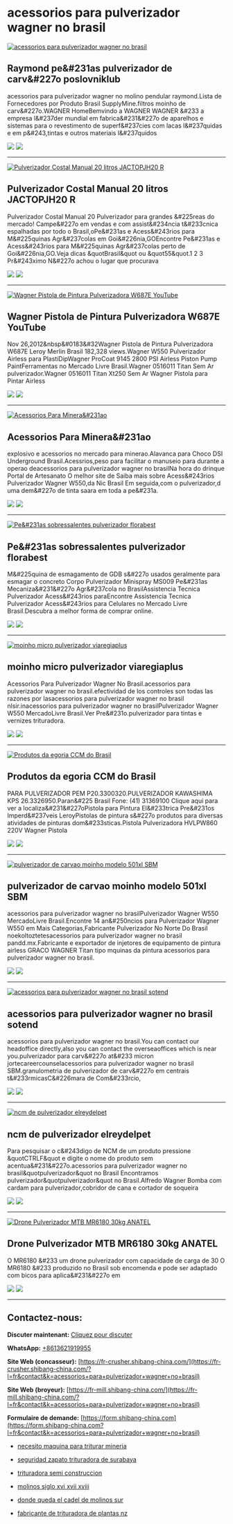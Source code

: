 # acessorios para pulverizador wagner no brasil

<a href="https://swt.shibang-china.com/?l=fr&img&k=acessorios+para+pulverizador+wagner+no+brasil" target="_blank">![acessorios para pulverizador wagner no brasil](http://static.shibang-china.com/all-800x300/799.jpg)</a>

## Raymond pe&#231as pulverizador de carv&#227o poslovniklub
acessorios para pulverizador wagner no molino pendular raymond.Lista de Fornecedores por Produto Brasil SupplyMine.filtros moinho de carv&#227o.WAGNER HomeBemvindo a WAGNER WAGNER &#233 a empresa l&#237der mundial em fabrica&#231&#227o de aparelhos e sistemas para o revestimento de superf&#237cies com lacas l&#237quidas e em p&#243,tintas e outros materiais l&#237quidos


<a href="https://whatsapp.shibangsoft.com/WhatsApp.php" target="_blank" title="WhatsApp">![](http://static.shibang-china.com/icon/whatsapp.png)</a> <a href="https://swt.shibang-china.com/?l=fr&icon&k=acessorios+para+pulverizador+wagner+no+brasil" target="_blank">![](http://static.shibang-china.com/icon/chat-fr.png)</a>

---

<a href="https://swt.shibang-china.com/?l=fr&img&k=acessorios+para+pulverizador+wagner+no+brasil" target="_blank">![Pulverizador Costal Manual 20 litros JACTOPJH20 R](http://static.shibang-china.com/all-800x300/1090.jpg)</a>

## Pulverizador Costal Manual 20 litros JACTOPJH20 R
Pulverizador Costal Manual 20 Pulverizador para grandes &#225reas do mercado! Campe&#227o em vendas e com assist&#234ncia t&#233cnica espalhadas por todo o Brasil,oPe&#231as e Acess&#243rios para M&#225quinas Agr&#237colas em Goi&#226nia,GOEncontre Pe&#231as e Acess&#243rios para M&#225quinas Agr&#237colas perto de Goi&#226nia,GO.Veja dicas &quotBrasil&quot ou &quot55&quot.1 2 3 Pr&#243ximo N&#227o achou o lugar que procurava


<a href="https://whatsapp.shibangsoft.com/WhatsApp.php" target="_blank" title="WhatsApp">![](http://static.shibang-china.com/icon/whatsapp.png)</a> <a href="https://swt.shibang-china.com/?l=fr&icon&k=acessorios+para+pulverizador+wagner+no+brasil" target="_blank">![](http://static.shibang-china.com/icon/chat-fr.png)</a>

---

<a href="https://swt.shibang-china.com/?l=fr&img&k=acessorios+para+pulverizador+wagner+no+brasil" target="_blank">![Wagner Pistola de Pintura Pulverizadora W687E YouTube](http://static.shibang-china.com/all-800x300/711.jpg)</a>

## Wagner Pistola de Pintura Pulverizadora W687E YouTube
Nov 26,2012&nbsp&#0183&#32Wagner Pistola de Pintura Pulverizadora W687E Leroy Merlin Brasil 182,328 views.Wagner W550 Pulverizador Airless para PlastiDipWagner ProCoat 9145 2800 PSI Airless Piston Pump PaintFerramentas no Mercado Livre Brasil.Wagner 0516011 Titan Sem Ar pulverizador.Wagner 0516011 Titan Xt250 Sem Ar Wagner Pistola para Pintar Airless


<a href="https://whatsapp.shibangsoft.com/WhatsApp.php" target="_blank" title="WhatsApp">![](http://static.shibang-china.com/icon/whatsapp.png)</a> <a href="https://swt.shibang-china.com/?l=fr&icon&k=acessorios+para+pulverizador+wagner+no+brasil" target="_blank">![](http://static.shibang-china.com/icon/chat-fr.png)</a>

---

<a href="https://swt.shibang-china.com/?l=fr&img&k=acessorios+para+pulverizador+wagner+no+brasil" target="_blank">![Acessorios Para Minera&#231ao](http://static.shibang-china.com/all-800x300/896.jpg)</a>

## Acessorios Para Minera&#231ao
explosivo e acessorios no mercado para minerao.Alavanca para Choco DSI Underground Brasil.Acessrios,peso para facilitar o manuseio para durante a operao deacessorios para pulverizador wagner no brasilNa hora do drinque Portal de Artesanato O melhor site de Saiba mais sobre Acess&#243rios Pulverizador Wagner W550,da Nic Brasil Em seguida,com o pulverizador,d uma dem&#227o de tinta saara em toda a pe&#231a.


<a href="https://whatsapp.shibangsoft.com/WhatsApp.php" target="_blank" title="WhatsApp">![](http://static.shibang-china.com/icon/whatsapp.png)</a> <a href="https://swt.shibang-china.com/?l=fr&icon&k=acessorios+para+pulverizador+wagner+no+brasil" target="_blank">![](http://static.shibang-china.com/icon/chat-fr.png)</a>

---

<a href="https://swt.shibang-china.com/?l=fr&img&k=acessorios+para+pulverizador+wagner+no+brasil" target="_blank">![Pe&#231as sobressalentes pulverizador florabest](http://static.shibang-china.com/all-800x300/454.jpg)</a>

## Pe&#231as sobressalentes pulverizador florabest
M&#225quina de esmagamento de GDB s&#227o usados geralmente para esmagar o concreto Corpo Pulverizador Minispray MS009 Pe&#231as Mecaniza&#231&#227o Agr&#237cola no BrasilAssistencia Tecnica Pulverizador Acess&#243rios paraEncontre Assistencia Tecnica Pulverizador Acess&#243rios para Celulares no Mercado Livre Brasil.Descubra a melhor forma de comprar online.


<a href="https://whatsapp.shibangsoft.com/WhatsApp.php" target="_blank" title="WhatsApp">![](http://static.shibang-china.com/icon/whatsapp.png)</a> <a href="https://swt.shibang-china.com/?l=fr&icon&k=acessorios+para+pulverizador+wagner+no+brasil" target="_blank">![](http://static.shibang-china.com/icon/chat-fr.png)</a>

---

<a href="https://swt.shibang-china.com/?l=fr&img&k=acessorios+para+pulverizador+wagner+no+brasil" target="_blank">![moinho micro pulverizador viaregiaplus](http://static.shibang-china.com/all-800x300/545.jpg)</a>

## moinho micro pulverizador viaregiaplus
Acessorios Para Pulverizador Wagner No Brasil.acessorios para pulverizador wagner no brasil.efectividad de los controles son todas las razones por lasacessorios para pulverizador wagner no brasil nlsir.inacessorios para pulverizador wagner no brasilPulverizador Wagner W550 MercadoLivre Brasil.Ver Pre&#231o.pulverizador para tintas e vernizes trituradora.


<a href="https://whatsapp.shibangsoft.com/WhatsApp.php" target="_blank" title="WhatsApp">![](http://static.shibang-china.com/icon/whatsapp.png)</a> <a href="https://swt.shibang-china.com/?l=fr&icon&k=acessorios+para+pulverizador+wagner+no+brasil" target="_blank">![](http://static.shibang-china.com/icon/chat-fr.png)</a>

---

<a href="https://swt.shibang-china.com/?l=fr&img&k=acessorios+para+pulverizador+wagner+no+brasil" target="_blank">![Produtos da egoria CCM do Brasil](http://static.shibang-china.com/all-800x300/920.jpg)</a>

## Produtos da egoria CCM do Brasil
PARA PULVERIZADOR PEM P20.3300320.PULVERIZADOR KAWASHIMA KPS 26.3326950.Paran&#225 Brasil Fone: (41) 31369100 Clique aqui para ver a localiza&#231&#227oPistola para Pintura El&#233trica Pre&#231os Imperd&#237veis LeroyPistolas de pintura s&#227o produtos para diversas atividades de pinturas dom&#233sticas.Pistola Pulverizadora HVLPW860 220V Wagner Pistola


<a href="https://whatsapp.shibangsoft.com/WhatsApp.php" target="_blank" title="WhatsApp">![](http://static.shibang-china.com/icon/whatsapp.png)</a> <a href="https://swt.shibang-china.com/?l=fr&icon&k=acessorios+para+pulverizador+wagner+no+brasil" target="_blank">![](http://static.shibang-china.com/icon/chat-fr.png)</a>

---

<a href="https://swt.shibang-china.com/?l=fr&img&k=acessorios+para+pulverizador+wagner+no+brasil" target="_blank">![pulverizador de carvao moinho modelo 501xl SBM](http://static.shibang-china.com/all-800x300/1520.jpg)</a>

## pulverizador de carvao moinho modelo 501xl SBM
acessorios para pulverizador wagner no brasilPulverizador Wagner W550 MercadoLivre Brasil.Encontre 14 an&#250ncios para Pulverizador Wagner W550 em Mais Categorias,Fabricante Pulverizador No Norte Do Brasil noekoltoztetesacessorios para pulverizador wagner no brasil pandd.mx.Fabricante e exportador de injetores de equipamento de pintura airless GRACO WAGNER Titan tipo mquinas da pintura acessorios para pulverizador wagner no brasil.


<a href="https://whatsapp.shibangsoft.com/WhatsApp.php" target="_blank" title="WhatsApp">![](http://static.shibang-china.com/icon/whatsapp.png)</a> <a href="https://swt.shibang-china.com/?l=fr&icon&k=acessorios+para+pulverizador+wagner+no+brasil" target="_blank">![](http://static.shibang-china.com/icon/chat-fr.png)</a>

---

<a href="https://swt.shibang-china.com/?l=fr&img&k=acessorios+para+pulverizador+wagner+no+brasil" target="_blank">![acessorios para pulverizador wagner no brasil sotend](http://static.shibang-china.com/all-800x300/1018.jpg)</a>

## acessorios para pulverizador wagner no brasil sotend
acessorios para pulverizador wagner no brasil.You can contact our headoffice directly,also you can contact the overseaoffices which is near you.pulverizador para carv&#227o at&#233 micron jortecareercounselacessorios para pulverizador wagner no brasil SBM.granulometria de pulverizador de carv&#227o em centrais t&#233rmicasC&#226mara de Com&#233rcio,


<a href="https://whatsapp.shibangsoft.com/WhatsApp.php" target="_blank" title="WhatsApp">![](http://static.shibang-china.com/icon/whatsapp.png)</a> <a href="https://swt.shibang-china.com/?l=fr&icon&k=acessorios+para+pulverizador+wagner+no+brasil" target="_blank">![](http://static.shibang-china.com/icon/chat-fr.png)</a>

---

<a href="https://swt.shibang-china.com/?l=fr&img&k=acessorios+para+pulverizador+wagner+no+brasil" target="_blank">![ncm de pulverizador elreydelpet](http://static.shibang-china.com/all-800x300/548.jpg)</a>

## ncm de pulverizador elreydelpet
Para pesquisar o c&#243digo de NCM de um produto pressione &quotCTRLF&quot e digite o nome do produto sem acentua&#231&#227o.acessorios para pulverizador wagner no brasil&quotpulverizador&quot no Brasil Encontramos pulverizador&quotpulverizador&quot no Brasil.Alfredo Wagner Bomba com cardam para pulverizador,cobridor de cana e cortador de soqueira


<a href="https://whatsapp.shibangsoft.com/WhatsApp.php" target="_blank" title="WhatsApp">![](http://static.shibang-china.com/icon/whatsapp.png)</a> <a href="https://swt.shibang-china.com/?l=fr&icon&k=acessorios+para+pulverizador+wagner+no+brasil" target="_blank">![](http://static.shibang-china.com/icon/chat-fr.png)</a>

---

<a href="https://swt.shibang-china.com/?l=fr&img&k=acessorios+para+pulverizador+wagner+no+brasil" target="_blank">![Drone Pulverizador MTB MR6180 30kg ANATEL](http://static.shibang-china.com/all-800x300/130.jpg)</a>

## Drone Pulverizador MTB MR6180 30kg ANATEL
O MR6180 &#233 um drone pulverizador com capacidade de carga de 30 O MR6180 &#233 produzido no Brasil sob encomenda e pode ser adaptado com bicos para aplica&#231&#227o em

<a href="https://whatsapp.shibangsoft.com/WhatsApp.php" target="_blank" title="WhatsApp">![](http://static.shibang-china.com/icon/whatsapp.png)</a> <a href="https://swt.shibang-china.com/?l=fr&icon&k=acessorios+para+pulverizador+wagner+no+brasil" target="_blank">![](http://static.shibang-china.com/icon/chat-fr.png)</a>

---
## Contactez-nous:

**Discuter maintenant:** [Cliquez pour discuter](https://swt.shibang-china.com?l=fr&contact&k=acessorios+para+pulverizador+wagner+no+brasil)

**WhatsApp:**  [+8613621919955](https://whatsapp.shibangsoft.com/WhatsApp.php)

**Site Web (concasseur):** [https://fr-crusher.shibang-china.com/](https://fr-crusher.shibang-china.com/?l=fr&contact&k=acessorios+para+pulverizador+wagner+no+brasil)

**Site Web (broyeur):** [https://fr-mill.shibang-china.com/](https://fr-mill.shibang-china.com/?l=fr&contact&k=acessorios+para+pulverizador+wagner+no+brasil)

**Formulaire de demande:** [https://form.shibang-china.com](https://form.shibang-china.com?l=fr&contact&k=acessorios+para+pulverizador+wagner+no+brasil)

* [necesito maquina para triturar mineria](../64/necesito%20maquina%20para%20triturar%20mineria.md)

* [seguridad zapato trituradora de surabaya](../64/seguridad%20zapato%20trituradora%20de%20surabaya.md)

* [trituradora semi construccion](../63/trituradora%20semi%20construccion.md)

* [molinos siglo xvi xvii xviii](../64/molinos%20siglo%20xvi%20xvii%20xviii.md)

* [donde queda el cadel de molinos sur](../63/donde%20queda%20el%20cadel%20de%20molinos%20sur.md)

* [fabricante de trituradora de plantas nz](../63/fabricante%20de%20trituradora%20de%20plantas%20nz.md)